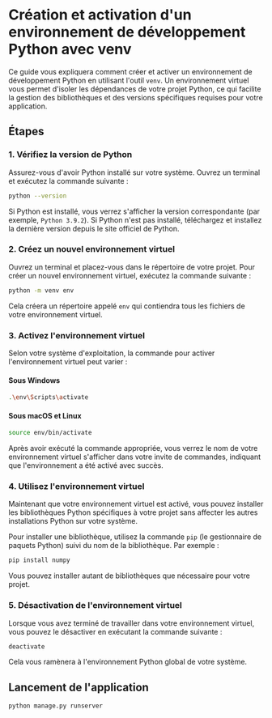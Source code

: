 # Création et activation d'un environnement de développement Python avec venv

Ce guide vous expliquera comment créer et activer un environnement de développement Python en utilisant l'outil `venv`. Un environnement virtuel vous permet d'isoler les dépendances de votre projet Python, ce qui facilite la gestion des bibliothèques et des versions spécifiques requises pour votre application.

## Étapes

### 1. Vérifiez la version de Python

Assurez-vous d'avoir Python installé sur votre système. Ouvrez un terminal et exécutez la commande suivante :

```bash
python --version
```

Si Python est installé, vous verrez s'afficher la version correspondante (par exemple, `Python 3.9.2`). Si Python n'est pas installé, téléchargez et installez la dernière version depuis le site officiel de Python.

### 2. Créez un nouvel environnement virtuel

Ouvrez un terminal et placez-vous dans le répertoire de votre projet. Pour créer un nouvel environnement virtuel, exécutez la commande suivante :

```bash
python -m venv env
```

Cela créera un répertoire appelé `env` qui contiendra tous les fichiers de votre environnement virtuel.

### 3. Activez l'environnement virtuel

Selon votre système d'exploitation, la commande pour activer l'environnement virtuel peut varier :

#### Sous Windows

```bash
.\env\Scripts\activate
```

#### Sous macOS et Linux

```bash
source env/bin/activate
```

Après avoir exécuté la commande appropriée, vous verrez le nom de votre environnement virtuel s'afficher dans votre invite de commandes, indiquant que l'environnement a été activé avec succès.

### 4. Utilisez l'environnement virtuel

Maintenant que votre environnement virtuel est activé, vous pouvez installer les bibliothèques Python spécifiques à votre projet sans affecter les autres installations Python sur votre système.

Pour installer une bibliothèque, utilisez la commande `pip` (le gestionnaire de paquets Python) suivi du nom de la bibliothèque. Par exemple :

```bash
pip install numpy
```

Vous pouvez installer autant de bibliothèques que nécessaire pour votre projet.

### 5. Désactivation de l'environnement virtuel

Lorsque vous avez terminé de travailler dans votre environnement virtuel, vous pouvez le désactiver en exécutant la commande suivante :

```bash
deactivate
```

Cela vous ramènera à l'environnement Python global de votre système.

## Lancement de l'application

```bash
python manage.py runserver
```
